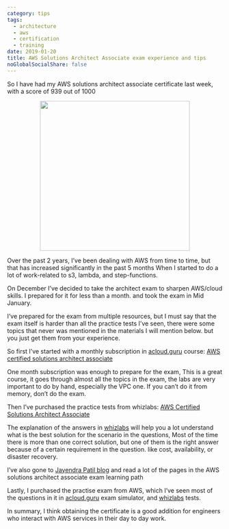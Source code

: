 ```yaml
---
category: tips
tags:
  - architecture
  - aws
  - certification
  - training
date: 2019-01-20
title: AWS Solutions Architect Associate exam experience and tips
noGlobalSocialShare: false
---
```

<span dir=rtl><social-share :networks="['email', 'facebook', 'twitter', 'linkedin']" /></span>
So I have had my AWS solutions architect associate certificate last week, with a score of 939 out of 1000
<!-- more -->
<div style="text-align: center;"><img src="/assets/img/aws-solutions-architect-experience/AWS-Certified-Solutions-Architect-Associate-certificate-300x232.jpg" width=350></div>

Over the past 2 years, I’ve been dealing with AWS from time to time, but that has increased significantly in the past 5 
months When I started to do a lot of work-related to s3, lambda, and step-functions.

On December I’ve decided to take the architect exam to sharpen AWS/cloud skills. I prepared for it for less than a month. 
and took the exam in Mid January.

I’ve prepared for the exam from multiple resources, but I must say that the exam itself is harder than all the practice tests I’ve seen, 
there were some topics that never was mentioned in the materials I will mention below. but you just get them from your experience.

So first I’ve started with a monthly subscription in [acloud.guru](https://acloud.guru) course: [AWS certified solutions architect associate](https://acloud.guru/learn/aws-certified-solutions-architect-associate)

One month subscription was enough to prepare for the exam, This is a great course, it goes through almost all the topics in the exam, 
the labs are very important to do by hand, especially the VPC one. If you can’t do it from memory, don’t do the exam.

Then I’ve purchased the practice tests from whizlabs: [AWS Certified Solutions Architect Associate](https://www.whizlabs.com/aws-solutions-architect-associate/)

The explanation of the answers in [whizlabs](https://www.whizlabs.com/) will help you a lot understand what is the best solution for the scenario in the questions, 
Most of the time there is more than one correct solution, but one of them is the right answer because of a certain requirement in the question. like cost, availability, or disaster recovery.

I’ve also gone to [Jayendra Patil blog](https://jayendrapatil.com/aws-solutions-architect-associate-feb-2018-exam-learning-path/) and read a lot of the pages in the AWS solutions architect associate exam learning path 

Lastly, I purchased the practise exam from AWS, which I’ve seen most of the questions in it in [acloud.guru](https://acloud.guru) exam simulator, and [whizlabs](https://www.whizlabs.com/) tests.

In summary, I think obtaining the certificate is a good addition for engineers who interact with AWS services in their day to day work.